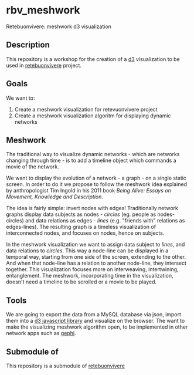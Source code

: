 rbv_meshwork
============

Retebuonvivere: meshwork d3 visualization

Description
-----------
This repository is a workshop for the creation of a [d3][2] visualization to be used in [retebuonvivere][0] project.

Goals
-----
We want to:
1. Create a meshwork visualization for retevuonvivere project
2. Create a meshwork visualization algoritm for displaying dynamic networks

Meshwork
--------
The traditional way to visualize dynamic networks - which are networks changing through time - is to add a timeline object which commands a movie of the network.

We want to display the evolution of a network - a graph - on a single static screen. In order to do it we propose to follow the meshwork idea explained by anthropologist Tim Ingold in his 2011 book *Being Alive: Essays on Movement, Knowledge and Description*. 

The idea is fairly simple: invert nodes with edges! Traditionally network graphs display data subjects as nodes - *circles* (eg. people as nodes-circles) and data relations as edges - *lines* (e.g. "friends with" relations as edges-lines). The resulting graph is a timeless visualization of interconnected nodes, and focuses on nodes, hence on subjects. 

In the meshwork visualization we want to assign data subject to *lines*, and data relations to *circles*. This way a node-line can be displayed in a temporal way, starting from one side of the screen, extending to the other. And when that node-line has a relation to another node-line, they intersect together. This visualization focuses more on interweaving, intertwining, entanglement. The meshwork, incorporating time in the visualization, doesn't need a timeline to be scrolled or a movie to be played.

Tools
-----
We are going to export the data from a MySQL database via json, import them into a [d3 javascript library][2] and visualize on the browser. The want to make the visualizing meshwork algorithm open, to be implemented in other network apps such as [gephi][3].

Submodule of
------------
This repository is a submodule of [retebuonvivere][0]


[0]: https://github.com/fonzy85vr/retebuonvivere
[1]: http://www.retebuonvivere.org
[2]: http://d3js.org/
[3]: https://gephi.github.io/
